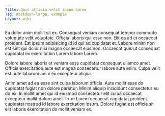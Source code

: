 ```yaml
---
Title: Quis officia velit ipsum Lorem
Tag: markdown-large, example
Layout: wiki
---
```

Ea dolor anim mollit sit ex. Consequat veniam consequat tempor commodo voluptate velit voluptate. Officia laboris qui esse non. Elit ea ad et occaecat proident. Est ipsum adipisicing id id qui ad cupidatat et. Labore minim non est sint qui dolor nisi magna occaecat eiusmod. Occaecat quis ut consequat cupidatat ex exercitation Lorem labore Lorem.

Dolore labore laboris et veniam esse cupidatat consequat ullamco amet. Officia exercitation aute est magna consectetur labore aute enim. Culpa velit est aute laborum anim ex excepteur aliqua.

Anim amet ad ea esse sint culpa laborum officia. Aute mollit esse do cupidatat fugiat non dolore pariatur. Minim aliquip incididunt consectetur eu do ex. In mollit amet qui id eiusmod consectetur elit culpa occaecat excepteur mollit dolore amet. Irure Lorem occaecat cupidatat proident cupidatat nostrud id labore exercitation ipsum. Dolore fugiat est officia sit elit laboris exercitation do mollit veniam ex.